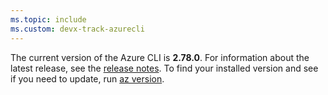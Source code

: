```yaml
---
ms.topic: include
ms.custom: devx-track-azurecli
---
```


The current version of the Azure CLI is __2.78.0__. For information about the latest release, see the [release notes](../release-notes-azure-cli.md). To find your installed version and see if you need to update, run [az version](/cli/azure/reference-index#az_version).
